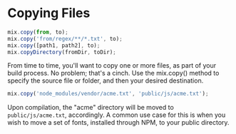 # Copying Files

```js
mix.copy(from, to);
mix.copy('from/regex/**/*.txt', to);
mix.copy([path1, path2], to);
mix.copyDirectory(fromDir, toDir);
```

From time to time, you'll want to copy one or more files, as part of your build process. No problem; that's a cinch. Use the mix.copy\(\) method to specify the source file or folder, and then your desired destination.

```js
mix.copy('node_modules/vendor/acme.txt', 'public/js/acme.txt');
```

Upon compilation, the "acme" directory will be moved to `public/js/acme.txt`, accordingly. A common use case for this is when you wish to move a set of fonts, installed through NPM, to your public directory.

